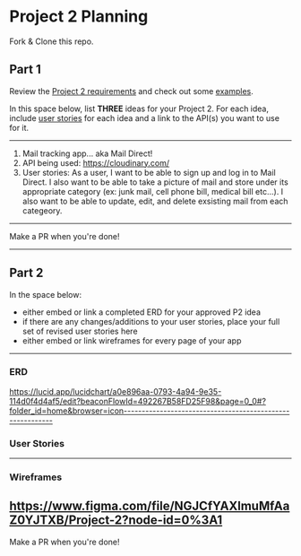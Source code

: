 # Project 2 Planning

Fork & Clone this repo.

## Part 1

Review the [Project 2 requirements](https://tmdarneille.gitbook.io/seirfx/11-projects/project-2#project-feedback-evaluation) and check out some [examples](https://tmdarneille.gitbook.io/seirfx/11-projects/past-projects/project2).

In this space below, list **THREE** ideas for your Project 2. For each idea, include [user stories](https://revelry.co/user-stories-that-dont-suck/) for each idea and a link to the API(s) you want to use for it.

--------------------------------------------------------
1. Mail tracking app... aka Mail Direct!
2. API being used: https://cloudinary.com/
3. User stories: As a user, I want to be able to sign up and log in to Mail Direct. I also want to be able to take a picture of mail and store under its appropriate category (ex: junk mail, cell phone bill, medical bill etc...). I also want to be able to update, edit, and delete exsisting mail from each categeory.
---------------------------------------------------------

Make a PR when you're done!

---

## Part 2

In the space below:
* either embed or link a completed ERD for your approved P2 idea
* if there are any changes/additions to your user stories, place your full set of revised user stories here
* either embed or link wireframes for every page of your app

----------------------------------------------------------
### ERD
https://lucid.app/lucidchart/a0e896aa-0793-4a94-9e35-114d0f4d4af5/edit?beaconFlowId=492267B58FD25F98&page=0_0#?folder_id=home&browser=icon----------------------------------------------------------
### User Stories
 
----------------------------------------------------------
### Wireframes
https://www.figma.com/file/NGJCfYAXlmuMfAaZ0YJTXB/Project-2?node-id=0%3A1
----------------------------------------------------------

Make a PR when you're done!
